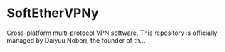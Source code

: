 # SoftEtherVPNy
Cross-platform multi-protocol VPN software. This repository is officially managed by Daiyuu Nobori, the founder of th…
